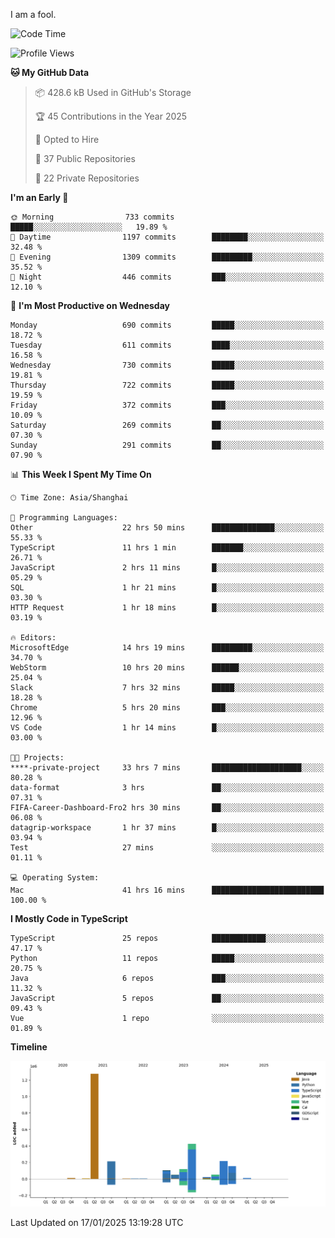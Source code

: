 I am a fool.

<!--START_SECTION:waka-->
![Code Time](http://img.shields.io/badge/Code%20Time-2%2C456%20hrs%2053%20mins-blue)

![Profile Views](http://img.shields.io/badge/Profile%20Views-1-blue)

**🐱 My GitHub Data** 

> 📦 428.6 kB Used in GitHub's Storage 
 > 
> 🏆 45 Contributions in the Year 2025
 > 
> 💼 Opted to Hire
 > 
> 📜 37 Public Repositories 
 > 
> 🔑 22 Private Repositories 
 > 
**I'm an Early 🐤** 

```text
🌞 Morning                733 commits         █████░░░░░░░░░░░░░░░░░░░░   19.89 % 
🌆 Daytime                1197 commits        ████████░░░░░░░░░░░░░░░░░   32.48 % 
🌃 Evening                1309 commits        █████████░░░░░░░░░░░░░░░░   35.52 % 
🌙 Night                  446 commits         ███░░░░░░░░░░░░░░░░░░░░░░   12.10 % 
```
📅 **I'm Most Productive on Wednesday** 

```text
Monday                   690 commits         █████░░░░░░░░░░░░░░░░░░░░   18.72 % 
Tuesday                  611 commits         ████░░░░░░░░░░░░░░░░░░░░░   16.58 % 
Wednesday                730 commits         █████░░░░░░░░░░░░░░░░░░░░   19.81 % 
Thursday                 722 commits         █████░░░░░░░░░░░░░░░░░░░░   19.59 % 
Friday                   372 commits         ███░░░░░░░░░░░░░░░░░░░░░░   10.09 % 
Saturday                 269 commits         ██░░░░░░░░░░░░░░░░░░░░░░░   07.30 % 
Sunday                   291 commits         ██░░░░░░░░░░░░░░░░░░░░░░░   07.90 % 
```


📊 **This Week I Spent My Time On** 

```text
🕑︎ Time Zone: Asia/Shanghai

💬 Programming Languages: 
Other                    22 hrs 50 mins      ██████████████░░░░░░░░░░░   55.33 % 
TypeScript               11 hrs 1 min        ███████░░░░░░░░░░░░░░░░░░   26.71 % 
JavaScript               2 hrs 11 mins       █░░░░░░░░░░░░░░░░░░░░░░░░   05.29 % 
SQL                      1 hr 21 mins        █░░░░░░░░░░░░░░░░░░░░░░░░   03.30 % 
HTTP Request             1 hr 18 mins        █░░░░░░░░░░░░░░░░░░░░░░░░   03.19 % 

🔥 Editors: 
MicrosoftEdge            14 hrs 19 mins      █████████░░░░░░░░░░░░░░░░   34.70 % 
WebStorm                 10 hrs 20 mins      ██████░░░░░░░░░░░░░░░░░░░   25.04 % 
Slack                    7 hrs 32 mins       █████░░░░░░░░░░░░░░░░░░░░   18.28 % 
Chrome                   5 hrs 20 mins       ███░░░░░░░░░░░░░░░░░░░░░░   12.96 % 
VS Code                  1 hr 14 mins        █░░░░░░░░░░░░░░░░░░░░░░░░   03.00 % 

🐱‍💻 Projects: 
****-private-project     33 hrs 7 mins       ████████████████████░░░░░   80.28 % 
data-format              3 hrs               ██░░░░░░░░░░░░░░░░░░░░░░░   07.31 % 
FIFA-Career-Dashboard-Fro2 hrs 30 mins       ██░░░░░░░░░░░░░░░░░░░░░░░   06.08 % 
datagrip-workspace       1 hr 37 mins        █░░░░░░░░░░░░░░░░░░░░░░░░   03.94 % 
Test                     27 mins             ░░░░░░░░░░░░░░░░░░░░░░░░░   01.11 % 

💻 Operating System: 
Mac                      41 hrs 16 mins      █████████████████████████   100.00 % 
```

**I Mostly Code in TypeScript** 

```text
TypeScript               25 repos            ████████████░░░░░░░░░░░░░   47.17 % 
Python                   11 repos            █████░░░░░░░░░░░░░░░░░░░░   20.75 % 
Java                     6 repos             ███░░░░░░░░░░░░░░░░░░░░░░   11.32 % 
JavaScript               5 repos             ██░░░░░░░░░░░░░░░░░░░░░░░   09.43 % 
Vue                      1 repo              ░░░░░░░░░░░░░░░░░░░░░░░░░   01.89 % 
```



**Timeline**

![Lines of Code chart](https://raw.githubusercontent.com/VeejaLiu/VeejaLiu/master/assets/bar_graph.png)


 Last Updated on 17/01/2025 13:19:28 UTC
<!--END_SECTION:waka-->
